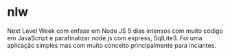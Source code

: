 # nlw
Next Level Week com enfase em Node JS
5 dias intensos com muito código em JavaScript e parafinalizar node.js com express, SqlLite3. Foi uma aplicação simples mas com muito conceito
principalmente para inciantes.
